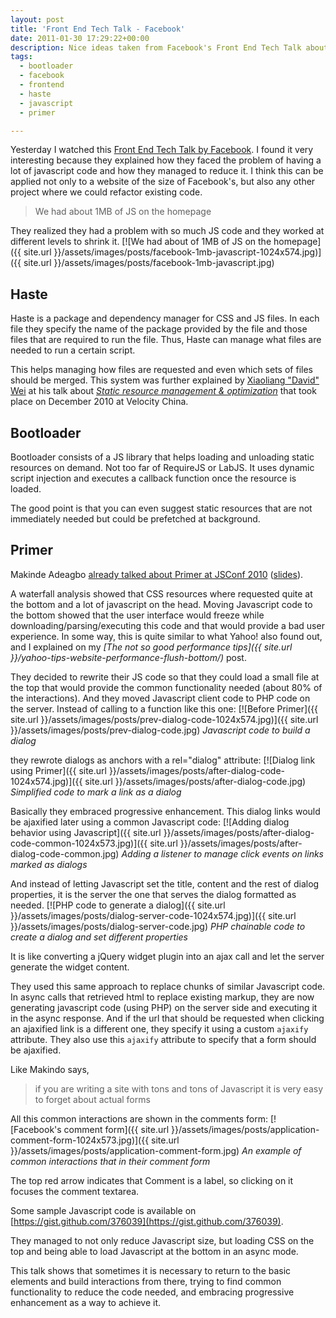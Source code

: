 ```yaml
---
layout: post
title: 'Front End Tech Talk - Facebook'
date: 2011-01-30 17:29:22+00:00
description: Nice ideas taken from Facebook's Front End Tech Talk about implementing common interactions and patterns to reduce Javascript file size and use progressive enhancement.
tags:
  - bootloader
  - facebook
  - frontend
  - haste
  - javascript
  - primer

---
```


Yesterday I watched this [Front End Tech Talk by Facebook](http://www.facebook.com/video/video.php?v=596368660334). I found it very interesting because they explained how they faced the problem of having a lot of javascript code and how they managed to reduce it. I think this can be applied not only to a website of the size of Facebook's, but also any other project where we could refactor existing code.

> We had about 1MB of JS on the homepage

They realized they had a problem with so much JS code and they worked at different levels to shrink it.
[![We had about of 1MB of JS on the homepage]({{ site.url }}/assets/images/posts/facebook-1mb-javascript-1024x574.jpg)]({{ site.url }}/assets/images/posts/facebook-1mb-javascript.jpg)

## Haste

Haste is a package and dependency manager for CSS and JS files. In each file they specify the name of the package provided by the file and those files that are required to run the file. Thus, Haste can manage what files are needed to run a certain script.

This helps managing how files are requested and even which sets of files should be merged. This system was further explained by [Xiaoliang "David" Wei](http://davidwei.org/cv/talks/) at his talk about [_Static resource management & optimization_](http://velocity.oreilly.com.cn/2010/ppts/VelocityChina2010Dec7StaticResource.pdf) that took place on December 2010 at Velocity China.

## Bootloader

Bootloader consists of a JS library that helps loading and unloading static resources on demand. Not too far of RequireJS or LabJS. It uses dynamic script injection and executes a callback function once the resource is loaded.

The good point is that you can even suggest static resources that are not immediately needed but could be prefetched at background.

## Primer

Makinde Adeagbo [already talked about Primer at JSConf 2010](http://jsconf.blip.tv/file/3839676/) ([slides](http://www.slideshare.net/makinde/javascript-primer)).

A waterfall analysis showed that CSS resources where requested quite at the bottom and a lot of javascript on the head. Moving Javascript code to the bottom showed that the user interface would freeze while downloading/parsing/executing this code and that would provide a bad user experience. In some way, this is quite similar to what Yahoo! also found out, and I explained on my _[The not so good performance tips]({{ site.url }}/yahoo-tips-website-performance-flush-bottom/)_ post.

They decided to rewrite their JS code so that they could load a small file at the top that would provide the common functionality needed (about 80% of the interactions). And they moved Javascript client code to PHP code on the server. Instead of calling to a function like this one:
[![Before Primer]({{ site.url }}/assets/images/posts/prev-dialog-code-1024x574.jpg)]({{ site.url }}/assets/images/posts/prev-dialog-code.jpg)
_Javascript code to build a dialog_

they rewrote dialogs as anchors with a rel="dialog" attribute:
[![Dialog link using Primer]({{ site.url }}/assets/images/posts/after-dialog-code-1024x574.jpg)]({{ site.url }}/assets/images/posts/after-dialog-code.jpg) _Simplified code to mark a link as a dialog_

Basically they embraced progressive enhancement. This dialog links would be ajaxified later using a common Javascript code:
[![Adding dialog behavior using Javascript]({{ site.url }}/assets/images/posts/after-dialog-code-common-1024x573.jpg)]({{ site.url }}/assets/images/posts/after-dialog-code-common.jpg)
_Adding a listener to manage click events on links marked as dialogs_

And instead of letting Javascript set the title, content and the rest of dialog properties, it is the server the one that serves the dialog formatted as needed.
[![PHP code to generate a dialog]({{ site.url }}/assets/images/posts/dialog-server-code-1024x574.jpg)]({{ site.url }}/assets/images/posts/dialog-server-code.jpg)
_PHP chainable code to create a dialog and set different properties_

It is like converting a jQuery widget plugin into an ajax call and let the server generate the widget content.

They used this same approach to replace chunks of similar Javascript code. In async calls that retrieved html to replace existing markup, they are now generating javascript code (using PHP) on the server side and executing it in the async response. And if the url that should be requested when clicking an ajaxified link is a different one, they specify it using a custom `ajaxify` attribute. They also use this `ajaxify` attribute to specify that a form should be ajaxified.

Like Makindo says,

> if you are writing a site with tons and tons of Javascript it is very easy to forget about actual forms

All this common interactions are shown in the comments form:
[![Facebook's comment form]({{ site.url }}/assets/images/posts/application-comment-form-1024x573.jpg)]({{ site.url }}/assets/images/posts/application-comment-form.jpg)
_An example of common interactions that in their comment form_

The top red arrow indicates that Comment is a label, so clicking on it focuses the comment textarea.

Some sample Javascript code is available on [https://gist.github.com/376039](https://gist.github.com/376039).

They managed to not only reduce Javascript size, but loading CSS on the top and being able to load Javascript at the bottom in an async mode.

This talk shows that sometimes it is necessary to return to the basic elements and build interactions from there, trying to find common functionality to reduce the code needed, and embracing progressive enhancement as a way to achieve it.
